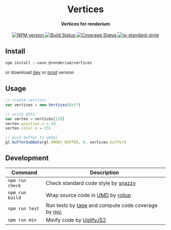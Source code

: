 <h1 align="center">Vertices</h1>
<h4 align="center">Vertices for renderium</h4>
<p align="center">
  <a href="https://www.npmjs.com/package/@renderium/vertices" target="_blank">
    <img src="https://img.shields.io/npm/v/renderium/vertices.svg" alt="NPM version" target="_blank"></img>
  </a>
  <a href="https://travis-ci.org/renderium/vertices" target="_blank">
    <img src="https://travis-ci.org/renderium/vertices.svg?branch=master" alt="Build Status" target="_blank"></img>
  </a>
  <a href='https://coveralls.io/github/renderium/vertices?branch=master'>
    <img src='https://coveralls.io/repos/github/renderium/vertices/badge.svg?branch=master' alt='Coverage Status' />
  </a>
  <a href="https://github.com/feross/standard" target="_blank">
    <img src="https://img.shields.io/badge/code%20style-standard-brightgreen.svg?style=flat" alt="js-standard-style"/>
  </a>
</p>

## Install

```
npm install --save @renderium/vertices
```

or download [dev](https://unpkg.com/@renderium/vertices/dist/vertices.umd.js) or [prod](https://unpkg.com/@renderium/vertices/dist/vertices.min.js) version

## Usage

```js
// create vertices
var vertices = new Vertices(0xff)

// write data
var vertex = vertices[128]
vertex.position.x = 10
vertex.color.a = 255

// push buffer to webgl
gl.bufferSubData(gl.ARRAY_BUFFER, 0, vertices.buffer)
```

## Development

Command | Description
------- | -----------
`npm run check` | Check standard code style by [snazzy](https://www.npmjs.com/package/snazzy)
`npm run build` | Wrap source code in [UMD](https://github.com/umdjs/umd) by [rollup](http://rollupjs.org/)
`npm run test` | Run tests by [tape](https://github.com/substack/tape) and compute code coverage by [nyc](https://github.com/bcoe/nyc)
`npm run min` | Minify code by [UglifyJS2](https://github.com/mishoo/UglifyJS2)